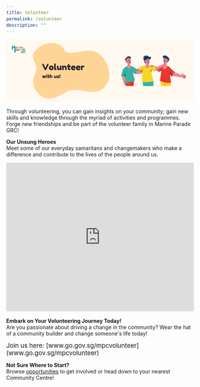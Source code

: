```yaml
---
title: Volunteer
permalink: /volunteer
description: ""
---
```

<img src="/images/k-cc-volunteer-banner.png"> 

Through volunteering, you can gain insights on your community; gain new skills and knowledge through the myriad of activities and programmes. Forge new friendships and be part of the volunteer family in Marine Parade GRC!

<b>Our Unsung Heroes</b>
<br>Meet some of our everyday samaritans and changemakers who make a difference and contribute to the lives of the people around us. <br>

<iframe width="100%" height="400" src="https://www.youtube.com/embed/zGBRPggAi9c" frameborder="0" allowfullscreen></iframe>

<b>	Embark on Your Volunteering Journey Today!</b>
<br>Are you passionate about driving a change in the community? Wear the hat of a community builder and change someone's life today! <br>
<div style="font-size:120%"> Join us here: [www.go.gov.sg/mpcvolunteer](www.go.gov.sg/mpcvolunteer) </div>

<b>	Not Sure Where to Start?</b>
<br>Browse [opportunities](/resources) to get involved or head down to your nearest Community Centre!